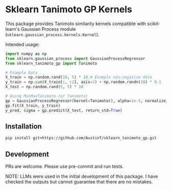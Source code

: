 # Sklearn Tanimoto GP Kernels

This package provides Tanimoto similarity kernels compatible with scikit-learn's Gaussian Process module (`sklearn.gaussian_process.kernels.Kernel`).

Intended usage:

```python
import numpy as np
from sklearn.gaussian_process import GaussianProcessRegressor
from sklearn_tanimoto_gp import Tanimoto

# Example Data
X_train = np.random.rand(10, 5) * 10 # Example non-negative data
y_train = np.sum(X_train[:, :2], axis=1) + np.random.randn(10) * 0.1
X_test = np.random.rand(5, 5) * 10

# Using MinMaxTanimoto (or Tanimoto)
gp = GaussianProcessRegressor(kernel=Tanimoto(), alpha=1e-5, normalize_y=True)
gp.fit(X_train, y_train)
y_pred, sigma = gp.predict(X_test, return_std=True)
```

## Installation

```bash
pip install git+https://github.com/AustinT/sklearn_tanimoto_gp.git
```

## Development

PRs are welcome. Please use pre-commit and run tests.

NOTE: LLMs were used in the initial development of this package.
I have checked the outputs but cannot guarantee that there are no
mistakes.
